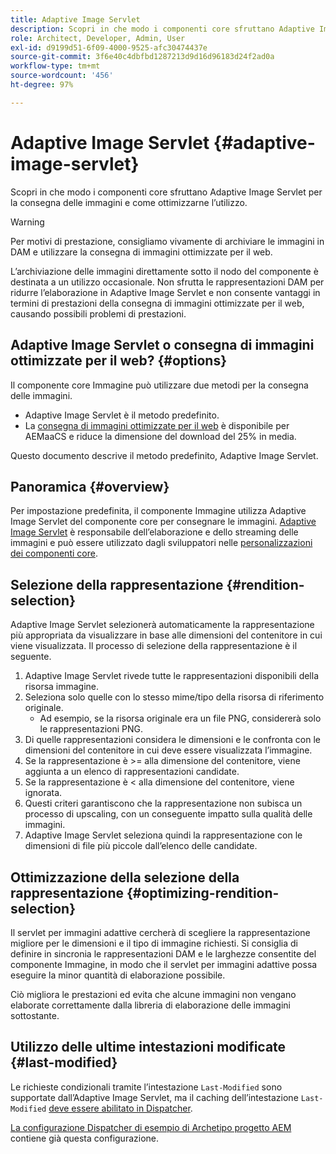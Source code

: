 ```yaml
---
title: Adaptive Image Servlet
description: Scopri in che modo i componenti core sfruttano Adaptive Image Servlet per la consegna delle immagini e come ottimizzarne l’utilizzo.
role: Architect, Developer, Admin, User
exl-id: d9199d51-6f09-4000-9525-afc30474437e
source-git-commit: 3f6e40c4dbfbd1287213d9d16d96183d24f2ad0a
workflow-type: tm+mt
source-wordcount: '456'
ht-degree: 97%

---
```


# Adaptive Image Servlet {#adaptive-image-servlet}

Scopri in che modo i componenti core sfruttano Adaptive Image Servlet per la consegna delle immagini e come ottimizzarne l’utilizzo.

>[!WARNING]
>
>Per motivi di prestazione, consigliamo vivamente di archiviare le immagini in DAM e utilizzare la consegna di immagini ottimizzate per il web.
>
>L’archiviazione delle immagini direttamente sotto il nodo del componente è destinata a un utilizzo occasionale. Non sfrutta le rappresentazioni DAM per ridurre l’elaborazione in Adaptive Image Servlet e non consente vantaggi in termini di prestazioni della consegna di immagini ottimizzate per il web, causando possibili problemi di prestazioni.

## Adaptive Image Servlet o consegna di immagini ottimizzate per il web? {#options}

Il componente core Immagine può utilizzare due metodi per la consegna delle immagini.

* Adaptive Image Servlet è il metodo predefinito.
* La [consegna di immagini ottimizzate per il web](/help/developing/web-optimized-image-delivery.md) è disponibile per AEMaaCS e riduce la dimensione del download del 25% in media.

Questo documento descrive il metodo predefinito, Adaptive Image Servlet.

## Panoramica {#overview}

Per impostazione predefinita, il componente Immagine utilizza Adaptive Image Servlet del componente core per consegnare le immagini. [Adaptive Image Servlet](https://github.com/adobe/aem-core-wcm-components/wiki/The-Adaptive-Image-Servlet) è responsabile dell’elaborazione e dello streaming delle immagini e può essere utilizzato dagli sviluppatori nelle [personalizzazioni dei componenti core](/help/developing/customizing.md).

## Selezione della rappresentazione {#rendition-selection}

Adaptive Image Servlet selezionerà automaticamente la rappresentazione più appropriata da visualizzare in base alle dimensioni del contenitore in cui viene visualizzata. Il processo di selezione della rappresentazione è il seguente.

1. Adaptive Image Servlet rivede tutte le rappresentazioni disponibili della risorsa immagine.
1. Seleziona solo quelle con lo stesso mime/tipo della risorsa di riferimento originale.
   * Ad esempio, se la risorsa originale era un file PNG, considererà solo le rappresentazioni PNG.
1. Di quelle rappresentazioni considera le dimensioni e le confronta con le dimensioni del contenitore in cui deve essere visualizzata l’immagine.
1. Se la rappresentazione è >= alla dimensione del contenitore, viene aggiunta a un elenco di rappresentazioni candidate.
1. Se la rappresentazione è &lt; alla dimensione del contenitore, viene ignorata.
1. Questi criteri garantiscono che la rappresentazione non subisca un processo di upscaling, con un conseguente impatto sulla qualità delle immagini.
1. Adaptive Image Servlet seleziona quindi la rappresentazione con le dimensioni di file più piccole dall’elenco delle candidate.

## Ottimizzazione della selezione della rappresentazione {#optimizing-rendition-selection}

Il servlet per immagini adattive cercherà di scegliere la rappresentazione migliore per le dimensioni e il tipo di immagine richiesti. Si consiglia di definire in sincronia le rappresentazioni DAM e le larghezze consentite del componente Immagine, in modo che il servlet per immagini adattive possa eseguire la minor quantità di elaborazione possibile.

Ciò migliora le prestazioni ed evita che alcune immagini non vengano elaborate correttamente dalla libreria di elaborazione delle immagini sottostante.

## Utilizzo delle ultime intestazioni modificate {#last-modified}

Le richieste condizionali tramite l’intestazione `Last-Modified` sono supportate dall’Adaptive Image Servlet, ma il caching dell’intestazione `Last-Modified` [deve essere abilitato in Dispatcher](https://experienceleague.adobe.com/docs/experience-manager-dispatcher/using/configuring/dispatcher-configuration.html?lang=it#caching-http-response-headers).

[La configurazione Dispatcher di esempio di Archetipo progetto AEM](/help/developing/archetype/overview.md) contiene già questa configurazione.
